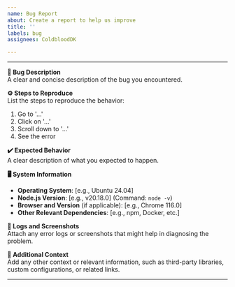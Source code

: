 ```yaml
---
name: Bug Report
about: Create a report to help us improve
title: ''
labels: bug
assignees: ColdbloodDK

---
```


---

**🐛 Bug Description**  
A clear and concise description of the bug you encountered.

**⚙️ Steps to Reproduce**  
List the steps to reproduce the behavior:
1. Go to '...'
2. Click on '...'
3. Scroll down to '...'
4. See the error

**✔️ Expected Behavior**  
A clear description of what you expected to happen.

**🖥️ System Information**  
- **Operating System**: [e.g., Ubuntu 24.04]  
- **Node.js Version**: [e.g., v20.18.0] (Command: `node -v`)  
- **Browser and Version** (if applicable): [e.g., Chrome 116.0]  
- **Other Relevant Dependencies**: [e.g., npm, Docker, etc.]

**📄 Logs and Screenshots**  
Attach any error logs or screenshots that might help in diagnosing the problem.

**🔗 Additional Context**  
Add any other context or relevant information, such as third-party libraries, custom configurations, or related links.

---

